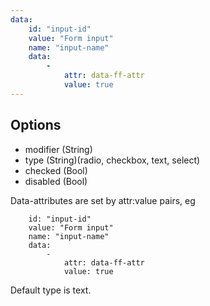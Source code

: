 ```yaml
---
data:
    id: "input-id"
    value: "Form input"
    name: "input-name"
    data:
        -
            attr: data-ff-attr
            value: true
---
```


## Options

- modifier (String)
- type (String)(radio, checkbox, text, select)
- checked (Bool)
- disabled (Bool)

Data-attributes are set by attr:value pairs, eg
```
    id: "input-id"
    value: "Form input"
    name: "input-name"
    data:
        -
            attr: data-ff-attr
            value: true
```

Default type is text.
